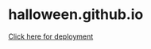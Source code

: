 # halloween.github.io

[Click here for deployment](https://ashraftajuddin.github.io/dci-digitalOrientationCourse-microsite-halloweenTheme/)
